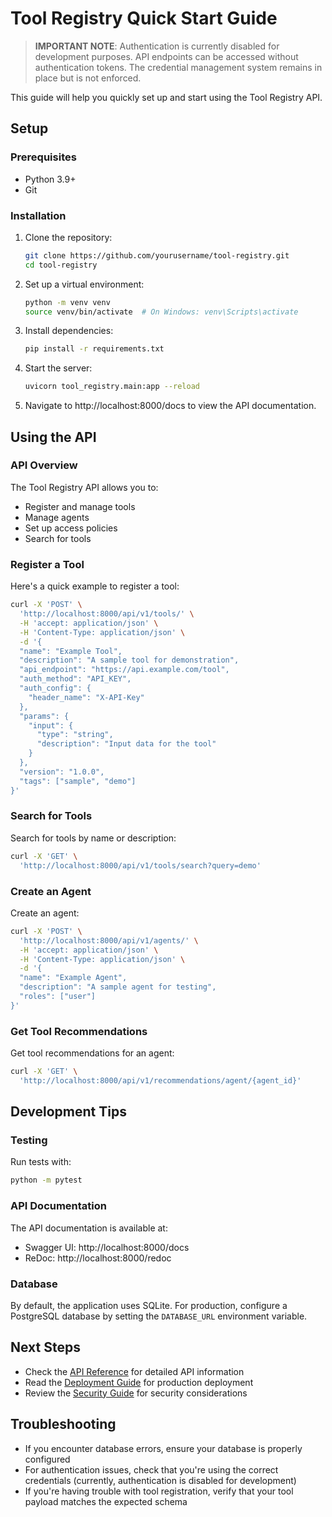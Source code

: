 # Tool Registry Quick Start Guide

> **IMPORTANT NOTE**: Authentication is currently disabled for development purposes. API endpoints can be accessed without authentication tokens. The credential management system remains in place but is not enforced.

This guide will help you quickly set up and start using the Tool Registry API.

## Setup

### Prerequisites

- Python 3.9+
- Git

### Installation

1. Clone the repository:
   ```bash
   git clone https://github.com/yourusername/tool-registry.git
   cd tool-registry
   ```

2. Set up a virtual environment:
   ```bash
   python -m venv venv
   source venv/bin/activate  # On Windows: venv\Scripts\activate
   ```

3. Install dependencies:
   ```bash
   pip install -r requirements.txt
   ```

4. Start the server:
   ```bash
   uvicorn tool_registry.main:app --reload
   ```

5. Navigate to http://localhost:8000/docs to view the API documentation.

## Using the API

### API Overview

The Tool Registry API allows you to:
- Register and manage tools
- Manage agents
- Set up access policies
- Search for tools

### Register a Tool

Here's a quick example to register a tool:

```bash
curl -X 'POST' \
  'http://localhost:8000/api/v1/tools/' \
  -H 'accept: application/json' \
  -H 'Content-Type: application/json' \
  -d '{
  "name": "Example Tool",
  "description": "A sample tool for demonstration",
  "api_endpoint": "https://api.example.com/tool",
  "auth_method": "API_KEY",
  "auth_config": {
    "header_name": "X-API-Key"
  },
  "params": {
    "input": {
      "type": "string",
      "description": "Input data for the tool"
    }
  },
  "version": "1.0.0",
  "tags": ["sample", "demo"]
}'
```

### Search for Tools

Search for tools by name or description:

```bash
curl -X 'GET' \
  'http://localhost:8000/api/v1/tools/search?query=demo'
```

### Create an Agent

Create an agent:

```bash
curl -X 'POST' \
  'http://localhost:8000/api/v1/agents/' \
  -H 'accept: application/json' \
  -H 'Content-Type: application/json' \
  -d '{
  "name": "Example Agent",
  "description": "A sample agent for testing",
  "roles": ["user"]
}'
```

### Get Tool Recommendations

Get tool recommendations for an agent:

```bash
curl -X 'GET' \
  'http://localhost:8000/api/v1/recommendations/agent/{agent_id}'
```

## Development Tips

### Testing

Run tests with:

```bash
python -m pytest
```

### API Documentation

The API documentation is available at:
- Swagger UI: http://localhost:8000/docs
- ReDoc: http://localhost:8000/redoc

### Database

By default, the application uses SQLite. For production, configure a PostgreSQL database by setting the `DATABASE_URL` environment variable.

## Next Steps

- Check the [API Reference](api_reference.md) for detailed API information
- Read the [Deployment Guide](deployment_guide.md) for production deployment
- Review the [Security Guide](security_guide.md) for security considerations

## Troubleshooting

- If you encounter database errors, ensure your database is properly configured
- For authentication issues, check that you're using the correct credentials (currently, authentication is disabled for development)
- If you're having trouble with tool registration, verify that your tool payload matches the expected schema 